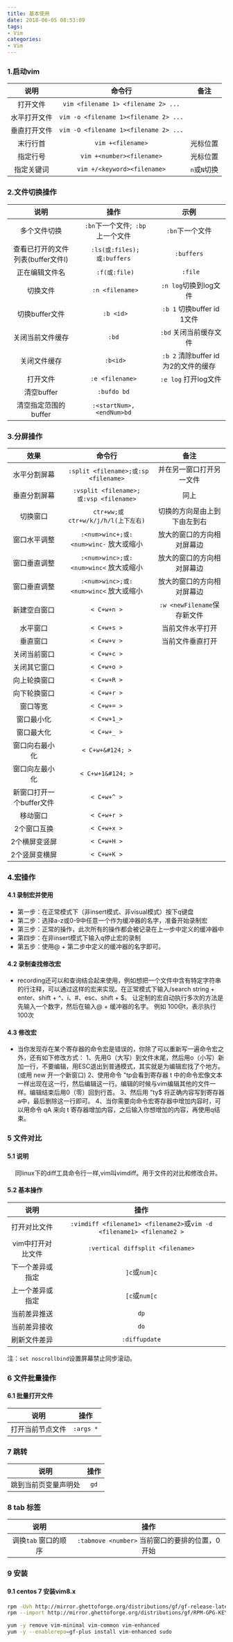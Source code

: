 ```yaml
---
title: 基本使用
date: 2018-06-05 08:53:09
tags:
- Vim
categories:
- Vim
---
```


### 1.启动vim
| 说明         | 命令行                                | 备注         |
| :---:        | :---:                                 | :---:        |
| 打开文件     | `vim <filename 1> <filename 2> ...`   |              |
| 水平打开文件 | `vim -o <filename 1><filename 2> ...` |              |
| 垂直打开文件 | `vim -O <filename 1><filename 2> ...` |              |
| 末行行首     | `vim +<filename>`                     | 光标位置     |
| 指定行号     | `vim +<number><filename>`             | 光标位置     |
| 指定关键词   | `vim +/<keyword><filename>`           | `n`或`N`切换 |

<!--more-->
### 2.文件切换操作
| 说明                              | 操作                              | 示例                                  |
| :---:                             | :---:                             | :---:                                 |
| 多个文件切换                      | ` :bn`下一个文件;` :bp`上一个文件 | `:bn`下一个文件                       |
| 查看已打开的文件列表(buffer文件l) | ` :ls(或:files);或:buffers`       | `:buffers`                            |
| 正在编辑文件名                    | ` :f(或:file)`                    | ` :file`                              |
| 切换文件                          | ` :n <filename>`                  | ` :n log`切换到log文件                |
| 切换buffer文件                    | ` :b <id>`                        | ` :b 1` 切换buffer id 1文件           |
| 关闭当前文件缓存                  | `:bd`                             | ` :bd` 关闭当前缓存文件               |
| 关闭文件缓存                      | ` :b<id>`                         | ` :b 2` 清除buffer id 为2的文件的缓存 |
| 打开文件                          | `:e <filename>`                   | ` :e log` 打开log文件                 |
| 清空buffer                        | `:bufdo bd`                       |                                       |
| 清空指定范围的buffer              | `:<startNum>,<endNum>bd`          |                   &emsp;                    |


### 3.分屏操作
| 效果                     | 命令行                                   | 备注                         |
| :---:                    | :---:                                    | :---:                        |
| 水平分割屏幕             | ` :split <filename>;或:sp <filename>`    | 并在另一窗口打开另一文件     |
| 垂直分割屏幕             | ` :vsplit <filename>;或:vsp <filename> ` | 同上                         |
| 切换窗口                 | ` ctr+ww;或ctr+w/k/j/h/l(上下左右)`      | 切换的方向是由上到下由左到右 |
| 窗口水平调整             | `:<num>winc+;或:<num>winc-` 放大或缩小   | 放大的窗口的方向相对屏幕边   |
| 窗口垂直调整             | `:<num>winc>;或:<num>winc<` 放大或缩小   | 放大的窗口的方向相对屏幕边   |
| 窗口垂直调整             | `:<num>winc>;或:<num>winc<` 放大或缩小   | 放大的窗口的方向相对屏幕边   |
| 新建空白窗口             | `< C+w+n >`                                | `:w <newFilename`保存新文件  |
| 水平窗口                 | `< C+w+s >`                                | 当前文件水平打开             |
| 垂直窗口                 | `< C+w+v >`                                | 当前文件垂直打开             |
| 关闭当前窗口             | `< C+w+c >`                                |                              |
| 关闭其它窗口             | `< C+w+o >`                                |                              |
| 向上轮换窗口             | `< C+w+R >`                                |                              |
| 向下轮换窗口             | `< C+w+r >`                                |                              |
| 窗口等宽                 | `< C+w+= >`                                |                              |
| 窗口最小化               | `< C+w+1_>`                               |                              |
| 窗口最大化               | `< C+w+_ >`                                |                              |
| 窗口向右最小化           | `< C+w+&#124; >`                            |                              |
| 窗口向左最小化           | `< C+w+1&#124; >`                           |                              |
| 新窗口打开一个buffer文件 | `< C+w+^ >`                                  |                              |
| 移动窗口                 | `< C+w+r >`                                  |                              |
| 2个窗口互换              | `< C+w+x >`                                  |                              |
| 2个横屏变竖屏            | `< C+w+H >`                                  |                              |
| 2个竖屏变横屏            | `< C+w+K >`                                  |                            &emsp;  |

### 4.宏操作
#### 4.1 录制宏并使用
* 第一步：在正常模式下（非insert模式、非visual模式）按下q键盘
* 第二步：选择a-z或0-9中任意一个作为缓冲器的名字，准备开始录制宏
* 第三步：正常的操作，此次所有的操作都会被记录在上一步中定义的缓冲器中
* 第四步：在非insert模式下输入q停止宏的录制
* 第五步：使用@ + 第二步中定义的缓冲器的名字即可。

#### 4.2 录制查找修改宏
* recording还可以和查询结合起来使用，例如想把一个文件中含有特定字符串的行注释，可以通过这样的宏来实现。在正常模式下输入/search string + enter、shift + ^、i、#、esc、shift + $。
  让定制的宏自动执行多次的方法是先输入一个数字，然后在输入@ + 缓冲器的名字。 例如 100@t，表示执行100次

#### 4.3 修改宏
* 当你发现存在某个寄存器的命令宏是错误的，你除了可以重新写一遍命令宏之外，还有如下修改方式： 1、先用G（大写）到文件末尾，然后用o（小写）新加一行，不要编辑，用ESC退出到普通模式，其实就是为编辑宏找了个地方。(或用 new 开一个新窗口) 2、使用命令 "tp会看到寄存器 t 中的命令宏像文本一样出现在这一行，然后编辑这一行。编辑的时候与vim编辑其他的文件一样。编辑结束后用0（零）回到行首。 3、然后用 "ty$ 将正确内容写到寄存器a中，最后删除这一行即可。 4、当你需要向命令宏寄存器中增加内容时，可以用命令 qA 来向 t 寄存器增加内容，之后输入你想增加的内容，再使用q结束。

### 5 文件对比
#### 5.1 说明
&emsp; 同linux下的diff工具命令行一样,vim叫vimdiff。用于文件的对比和修改合并。
#### 5.2 基本操作
| 说明              | 操作                                                                  |
| :-:               | :-:                                                                   |
| 打开对比文件      | `:vimdiff <filename1> <filename2>`或`vim -d <filename1> <filename2 >` |
| vim中打开对比文件 | `:vertical diffsplit <filename>`                                      |
| 下一个差异或指定  | `]c`或`num]c`                                                         |
| 上一个差异或指定  | `[c`或`num[c`                                                         |
| 当前差异推送      | `dp`                                                                  |
| 当前差异接收      | `do`                                                                  |
| 刷新文件差异      | `:diffupdate`                                                         |


注：`set noscrollbind`设置屏幕禁止同步滚动。

### 6 文件批量操作
#### 6.1 批量打开文件
| 说明             | 操作      |
| :-:              | :-:       |
| 打开当前节点文件 | `:args *` |

### 7 跳转

|说明              | 操作                                                                  |
| :-:               | :-:                                                                   |
| 跳到当前页变量声明处 | `gd` |

### 8 tab 标签

| 说明             | 操作      |
| :-:              | :-:       |
| 调换`tab` 窗口的顺序 | `:tabmove <number>` 当前窗口的要排的位置，0开始 |

### 9 安装

#### 9.1 centos 7 安装vim8.x

``` bash
rpm -Uvh http://mirror.ghettoforge.org/distributions/gf/gf-release-latest.gf.el7.noarch.rpm
rpm --import http://mirror.ghettoforge.org/distributions/gf/RPM-GPG-KEY-gf.el7

yum -y remove vim-minimal vim-common vim-enhanced
yum -y --enablerepo=gf-plus install vim-enhanced sudo
```
